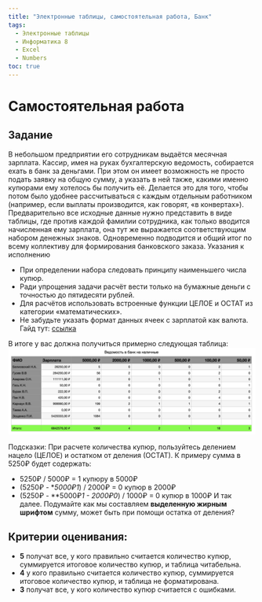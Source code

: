 ```yaml
---
title: "Электронные таблицы, самостоятельная работа, Банк"
tags:
  - Электронные таблицы
  - Информатика 8
  - Excel
  - Numbers
toc: true
---
```

# Самостоятельная работа
## Задание
В небольшом предприятии его сотрудникам выдаётся месячная зарплата. Кассир, имея на руках бухгалтерскую ведомость, собирается ехать в банк за деньгами. При этом он имеет возможность не просто подать заявку на общую сумму, а указать в ней также, какими именно купюрами ему хотелось бы получить её. Делается это для того, чтобы потом было удобнее рассчитываться с каждым отдельным работником (например, если выплаты производится, как говорят, «в конвертах»).
Предварительно все исходные данные нужно представить в виде таблицы, где против каждой фамилии сотрудника, как только вводится начисленная ему зарплата, она тут же выражается соответствующим набором денежных знаков. Одновременно подводится и общий итог по всему коллективу для формирования банковского заказа.
Указания к исполнению
- При определении набора следовать принципу наименьшего числа купюр.
- Ради упрощения задачи расчёт вести только на бумажные деньги с точностью до пятидесяти рублей.
-	Для расчётов использовать встроенные функции ЦЕЛОЕ и ОСТАТ из категории «математических».
-	Не забудьте указать формат данных ячеек с зарплатой как валюта. Гайд тут: [ссылка](https://support.apple.com/ru-ru/guide/numbers/tan23393f3a/mac)

В итоге у вас должна получиться примерно следующая таблица:
![Итог](/assets/images/bank.png)

Подсказки:
При расчете количества купюр, пользуйтесь делением нацело (ЦЕЛОЕ) и остатком от деления (ОСТАТ).
К примеру сумма в 5250₽ будет содержать:
- 5250₽ / 5000₽ = 1 купюру в 5000₽
- (5250₽ - **5000₽*1**) / 2000₽ = 0 купюр в 2000₽
- (5250₽ - **5000₽*1 - 2000₽*0**) / 1000₽ = 0 купюр в 1000₽
И так далее. 
Подумайте как мы составляем **выделенную жирным шрифтом** сумму, может быть при помощи остатка от деления?


## Критерии оценивания:
- **5** получат все, у кого правильно считается количество купюр, суммируется итоговое количество купюр, и таблица читабельна. 
- **4** у кого правильно считается количество купюр, суммируется итоговое количество купюр, и таблица не форматирована. 
- **3** получат все, у кого количество купюр считается с ошибками. 

